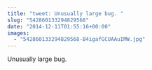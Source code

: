 ```yaml
---
title: "tweet: Unusually large bug. "
slug: "542860133294829568"
date: "2014-12-11T01:55:16+00:00"
images:
  - "542860133294829568-B4igafGCUAAuIMW.jpg"
---
```

Unusually large bug. 